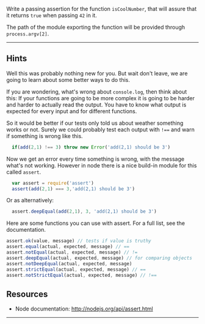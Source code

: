 Write a passing assertion for the function `isCoolNumber`, that will assure that it returns `true` when passing `42` in it.

The path of the module exporting the function will be provided through `process.argv[2]`.

-----

## Hints

Well this was probably nothing new for you. But wait don't leave, we are going to learn about some better ways to do this. 

If you are wondering, what's wrong about `console.log`, then think about this: 
If your functions are going to be more complex it is going to be harder and harder to actually read the output. You have to know what output is expected for every input and for different functions.

So it would be better if our tests only told us about weather something works or not. Surely we could probably test each output with `!==` and warn if something is wrong like this.

```js
  if(add(2,1) !== 3) throw new Error('add(2,1) should be 3')
```

Now we get an error every time something is wrong, with the message what's not working. However in node there is a nice build-in module for this called `assert`.

```js
  var assert = require('assert')
  assert(add(2,1) === 3,'add(2,1) should be 3')
```

Or as alternatively:
```js
  assert.deepEqual(add(2,1), 3, 'add(2,1) should be 3')
```

Here are some functions you can use with assert. For a full list, see the documentation.
```js
assert.ok(value, message) // tests if value is truthy
assert.equal(actual, expected, message) // ==
assert.notEqual(actual, expected, message) // !=
assert.deepEqual(actual, expected, message) // for comparing objects
assert.notDeepEqual(actual, expected, message)
assert.strictEqual(actual, expected, message) // ==
assert.notStrictEqual(actual, expected, message) // !==
```


## Resources
- Node documentation: http://nodejs.org/api/assert.html

---